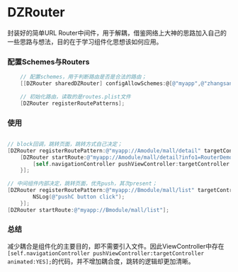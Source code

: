 # DZRouter
封装好的简单URL Router中间件，用于解耦，借鉴网络上大神的思路加入自己的一些思路与想法，目的在于学习组件化思想该如何应用。


### 配置Schemes与Routers
```objective-c
    // 配置schemes，用于判断路由是否是合法的路由；
    [[DZRouter sharedDZRouter] configAllowSchemes:@[@"myapp",@"zhangsan"]];
    
    // 初始化路由，读取的是routes.plist文件
    [DZRouter registerRoutePatterns];
```


### 使用
```objective-c

// block回调，跳转页面，跳转方式自己决定；
[DZRouter registerRoutePattern:@"myapp://Amodule/mall/detail" targetControllerName:@"BTestViewController"];
    [DZRouter startRoute:@"myapp://Amodule/mall/detail?info1=RouterDemo&info2=dgfs&info3=123456789" completion:^(UIViewController *targetController) {
        [self.navigationController pushViewController:targetController animated:YES];
    }];
    
// 中间组件内部决定，跳转页面，优先push，其次present；
[DZRouter registerRoutePattern:@"myapp://Bmodule/mall/list" targetControllerName:@"DTestViewController" handler:^(NSString *handlerTag, id parameters) {
        NSLog(@"pushC button click");
    }];
[DZRouter startRoute:@"myapp://Bmodule/mall/list"];
```

### 总结
减少耦合是组件化的主要目的，即不需要引入文件。因此ViewController中存在`[self.navigationController pushViewController:targetController animated:YES];`的代码，并不增加耦合度，跳转的逻辑却更加清晰。


